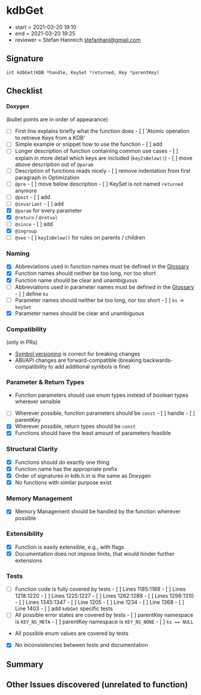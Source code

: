 # kdbGet

- start = 2021-03-20 19:10
- end = 2021-03-20 19:25
- reviewer = Stefan Hanreich <stefanhani@gmail.com>

## Signature

`int kdbGet(KDB *handle, KeySet *returned, Key *parentKey)`

## Checklist

#### Doxygen

(bullet points are in order of appearance)

- [ ] First line explains briefly what the function does - [ ] 'Atomic operation to retrieve Keys from a KDB'
- [ ] Simple example or snippet how to use the function - [ ] add
- [ ] Longer description of function containing common use cases - [ ] explain in more detail which keys are included (`keyIsBelow()`) - [ ] move above description out of `@param`
- [ ] Description of functions reads nicely - [ ] remove indentation from first paragraph in Optimization
- [ ] `@pre` - [ ] move below description - [ ] KeySet is not named `returned` anymore
- [ ] `@post` - [ ] add
- [ ] `@invariant` - [ ] add
- [x] `@param` for every parameter
- [x] `@return` / `@retval`
- [ ] `@since` - [ ] add
- [x] `@ingroup`
- [ ] `@see` - [ ] `keyIsBelow()` for rules on parents / children

### Naming

- [x] Abbreviations used in function names must be defined in the
      [Glossary](/doc/help/elektra-glossary.md)
- [x] Function names should neither be too long, nor too short
- [x] Function name should be clear and unambiguous
- [ ] Abbreviations used in parameter names must be defined in the
      [Glossary](/doc/help/elektra-glossary.md) - [ ] define `ks`
- [ ] Parameter names should neither be too long, nor too short - [ ] `ks` -> `keySet`
- [x] Parameter names should be clear and unambiguous

### Compatibility

(only in PRs)

- [Symbol versioning](/doc/dev/symbol-versioning.md)
  is correct for breaking changes
- ABI/API changes are forward-compatible (breaking backwards-compatibility
  to add additional symbols is fine)

### Parameter & Return Types

- Function parameters should use enum types instead of boolean types
  wherever sensible
- [ ] Wherever possible, function parameters should be `const` - [ ] handle - [ ] parentKey
- [x] Wherever possible, return types should be `const`
- [x] Functions should have the least amount of parameters feasible

### Structural Clarity

- [x] Functions should do exactly one thing
- [x] Function name has the appropriate prefix
- [x] Order of signatures in kdb.h.in is the same as Doxygen
- [x] No functions with similar purpose exist

### Memory Management

- [x] Memory Management should be handled by the function wherever possible

### Extensibility

- [x] Function is easily extensible, e.g., with flags
- [x] Documentation does not impose limits, that would hinder further extensions

### Tests

- [ ] Function code is fully covered by tests - [ ] Lines 1185:1188 - [ ] Lines 1218:1220 - [ ] Lines 1225:1227 - [ ] Lines 1262:1288 - [ ] Lines 1298:1310 - [ ] Lines 1345:1347 - [ ] Line 1205 - [ ] Line 1234 - [ ] Line 1368 - [ ] Line 1403 - [ ] add `kdbGet` specific tests
- [ ] All possible error states are covered by tests - [ ] parentKey namespace is `KEY_NS_META` - [ ] parentKey namespace is `KEY_NS_NONE` - [ ] `ks == NULL`
- All possible enum values are covered by tests
- [x] No inconsistencies between tests and documentation

## Summary

## Other Issues discovered (unrelated to function)
